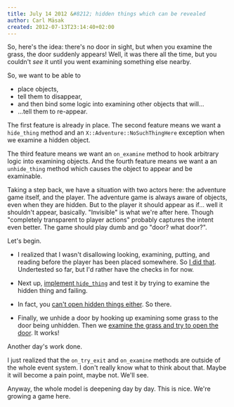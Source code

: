 ```yaml
---
title: July 14 2012 &#8212; hidden things which can be revealed
author: Carl Mäsak
created: 2012-07-13T23:14:40+02:00
---
```

So, here's the idea: there's no door in sight, but when you examine the grass,
the door suddenly appears! Well, it was there all the time, but you couldn't
*see* it until you went examining something else nearby.

So, we want to be able to

* place objects,
* tell them to disappear,
* and then bind some logic into examining other objects that will...
* ...tell them to re-appear.

The first feature is already in place. The second feature means we want a
`hide_thing` method and an `X::Adventure::NoSuchThingHere` exception when we
examine a hidden object.

The third feature means we want an `on_examine` method to hook arbitrary logic
into examining objects. And the fourth feature means we want a an
`unhide_thing` method which causes the object to appear and be examinable.

Taking a step back, we have a situation with two actors here: the adventure
game itself, and the player. The adventure game is always aware of objects,
even when they are hidden. But to the player it should appear as if... well it
shouldn't appear, basically. "Invisible" is what we're after here. Though
"completely transparent to player actions" probably captures the intent even
better. The game should play dumb and go "door? what door?".

Let's begin.

* I realized that I wasn't disallowing looking, examining, putting, and reading
  before the player has been placed somewhere. So [I did
  that](https://github.com/masak/crypt/commit/1744ffdb7e7b52ec1ddddfd174761ca3ab2c8196).
  Undertested so far, but I'd rather have the checks in for now.

* Next up, [implement
  `hide_thing`](https://github.com/masak/crypt/commit/2bfc22dac7e42e059867fceac82577e820dad715)
  and test it by trying to examine the hidden thing and failing.

* In fact, you [can't open hidden things
  either](https://github.com/masak/crypt/commit/20e37abd5b01b6aa535114255f73fe31eb398e56).
  So there.

* Finally, we unhide a door by hooking up examining some grass to the door
  being unhidden. Then we [examine the grass and try to open the
  door](https://github.com/masak/crypt/commit/51ce8171d8dc4a80a4436599bbdcf9587be167df).
  It works!

Another day's work done.

I just realized that the `on_try_exit` and `on_examine` methods are outside of
the whole event system. I don't really know what to think about that. Maybe it
will become a pain point, maybe not. We'll see.

Anyway, the whole model is deepening day by day. This is nice. We're growing a
game here.
